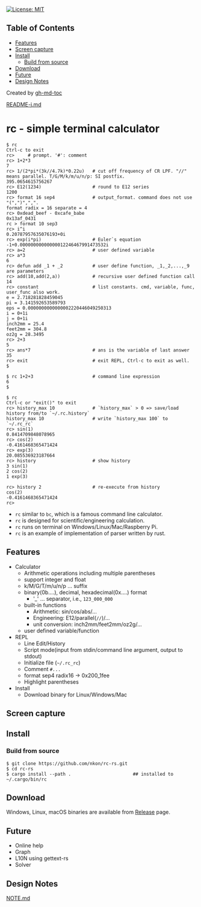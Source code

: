 [![License: MIT](https://img.shields.io/badge/License-MIT-yellow.svg)](https://opensource.org/licenses/MIT)

Table of Contents
-----------------

* [Features](#features)
* [Screen capture](#screen-capture)
* [Install](#install)
    * [Build from source](#build-from-source)
* [Download](#download)
* [Future](#future)
* [Design Notes](#design-notes)

Created by [gh-md-toc](https://github.com/ekalinin/github-markdown-toc)

[README-j.md](README-j.md)

rc - simple terminal calculator
==============================

```
$ rc
Ctrl-c to exit
rc>     # prompt. '#': comment
rc> 1+2*3
7
rc> 1/(2*pi*(3k//4.7k)*0.22u)   # cut off frequency of CR LPF. "//" means parallel. T/G/M/k/m/u/n/p: SI postfix.
395.0654615756267
rc> E12(1234)                   # round to E12 series
1200
rc> format 16 sep4              # output_format. command does not use "(",")",",".
format radix = 16 separate = 4
rc> 0xdead_beef - 0xcafe_babe
0x13af_0431
rc > format 10 sep3
rc> i^i
0.20787957635076193+0i
rc> exp(i*pi)                   # Euler`s equation
-1+0.00000000000000012246467991473532i
rc> a=2                         # user defined variable
rc> a*3
6
rc> defun add _1 + _2           # user define function, _1,_2,...,_9 are parameters
rc> add(10,add(2,a))            # recursive user defined function call
14
rc> constant                    # list constants. cmd, variable, func, user_func also work.
e = 2.718281828459045
pi = 3.141592653589793
eps = 0.0000000000000002220446049250313
i = 0+1i
j = 0+1i
inch2mm = 25.4
feet2mm = 304.8
oz2g = 28.3495
rc> 2+3
5
rc> ans*7                       # ans is the variable of last answer
35
rc> exit                        # exit REPL, Ctrl-c to exit as well.
$

$ rc 1+2+3                      # command line expression
6
$

$ rc
Ctrl-c or "exit()" to exit
rc> history_max 10              # `history_max` > 0 => save/load history from/to `~/.rc.history`
history_max 10                  # write `history_max 100` to `~/.rc_rc`
rc> sin(1)
0.8414709848078965
rc> cos(2)
-0.4161468365471424
rc> exp(3)
20.085536923187664
rc> history                     # show history
3 sin(1)
2 cos(2)
1 exp(3)

rc> history 2                   # re-execute from history
cos(2)
-0.4161468365471424
rc> 
```

* `rc` similar to `bc`, which is a famous command line calculator.
* `rc` is designed for scientific/engineering calculation.
* `rc` runs on terminal on Windows/Linux/Mac/Raspberry Pi.
* `rc` is an example of implementation of parser written by rust.

## Features

* Calculator
    + Arithmetic operations including multiple parentheses
    + support integer and float
    + k/M/G/T/m/u/n/p ... suffix
    + binary(0b....), decimal, hexadecimal(0x....) format
        - '_' ... separator, i.e., `123_000_000`
    + built-in functions
        - Arithmetic: sin/cos/abs/...
        - Engineering: E12/parallel(`//`)/...
        - unit conversion: inch2mm/feet2mm/oz2g/...
    + user defined variable/function
* REPL
    + Line Edit/History
    + Script mode(input from stdin/command line argument, output to stdout)
    + Initialize file (`~/.rc_rc`)
    + Comment `#...`
    + format sep4 radix16 -> 0x200_1fee
    + Highlight parentheses
* Install
    + Download binary for Linux/Windows/Mac

## Screen capture


## Install

### Build from source

```
$ git clone https://github.com/nkon/rc-rs.git
$ cd rc-rs
$ cargo install --path .                       ## installed to ~/.cargo/bin/rc
```

## Download

Windows, Linux, macOS binaries are available from [Release](https://github.com/nkon/rc-rs/releases) page.

## Future

* Online help
* Graph
* L10N using gettext-rs
* Solver

## Design Notes

[NOTE.md](NOTE.md)
